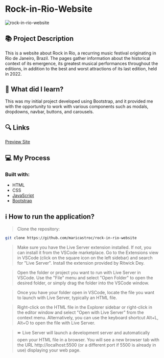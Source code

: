 # Rock-in-Rio-Website
![rock-in-rio-website](https://github.com/maricastroc/rock-in-rio-website/assets/121824373/0e6d6232-a532-4e48-a462-c7599d8cbffc)

## 📚 Project Description
This is a website about Rock in Rio, a recurring music festival originating in Rio de Janeiro, Brazil. The pages gather information about the historical context of its emergence, its greatest musical performances throughout the editions, in addition to the best and worst attractions of its last edition, held in 2022.

## 📌 What did I learn?

This was my initial project developed using Bootstrap, and it provided me with the opportunity to work with various components such as modals, dropdowns, navbar, buttons, and carousels.

## 🔍 Links
[Preview Site](https://maricastroc-rock-in-rio-website.netlify.app/)

## 💻 My Process
### Built with:

- HTML
- CSS
- [JavaScript](https://www.javascript.com/)
- [Bootstrap](https://getbootstrap.com/)

## ℹ️ How to run the application?

> Clone the repository:

```bash
git clone https://github.com/maricastroc/rock-in-rio-website
```

> Make sure you have the Live Server extension installed. If not, you can install it from the VSCode marketplace. Go to the Extensions view in VSCode (click on the square icon on the left sidebar) and search for "Live Server". Install the extension provided by Ritwick Dey.

> Open the folder or project you want to run with Live Server in VSCode. Use the "File" menu and select "Open Folder" to open the desired folder, or simply drag the folder into the VSCode window.

> Once you have your folder open in VSCode, locate the file you want to launch with Live Server, typically an HTML file.

> Right-click on the HTML file in the Explorer sidebar or right-click in the editor window and select "Open with Live Server" from the context menu. Alternatively, you can use the keyboard shortcut Alt+L, Alt+O to open the file with Live Server.

> ⏩ Live Server will launch a development server and automatically open your HTML file in a browser. You will see a new browser tab with the URL http://localhost:5500 (or a different port if 5500 is already in use) displaying your web page.
